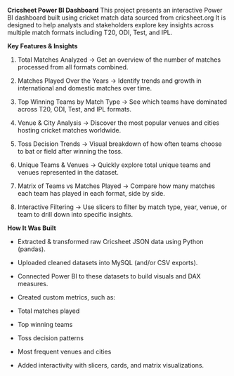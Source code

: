 **Cricsheet Power BI Dashboard**
This project presents an interactive Power BI dashboard built using cricket match data sourced from cricsheet.org
It is designed to help analysts and stakeholders explore key insights across multiple match formats including T20, ODI, Test, and IPL.

**Key Features & Insights**
1. Total Matches Analyzed
→ Get an overview of the number of matches processed from all formats combined.

2. Matches Played Over the Years
→ Identify trends and growth in international and domestic matches over time.

3. Top Winning Teams by Match Type
→ See which teams have dominated across T20, ODI, Test, and IPL formats.

4. Venue & City Analysis
→ Discover the most popular venues and cities hosting cricket matches worldwide.

5. Toss Decision Trends
→ Visual breakdown of how often teams choose to bat or field after winning the toss.

6. Unique Teams & Venues
→ Quickly explore total unique teams and venues represented in the dataset.

7. Matrix of Teams vs Matches Played
→ Compare how many matches each team has played in each format, side by side.

8. Interactive Filtering
→ Use slicers to filter by match type, year, venue, or team to drill down into specific insights.

**How It Was Built**

- Extracted & transformed raw Cricsheet JSON data using Python (pandas).

- Uploaded cleaned datasets into MySQL (and/or CSV exports).

- Connected Power BI to these datasets to build visuals and DAX measures.

- Created custom metrics, such as:

- Total matches played

- Top winning teams

- Toss decision patterns

- Most frequent venues and cities

- Added interactivity with slicers, cards, and matrix visualizations.
